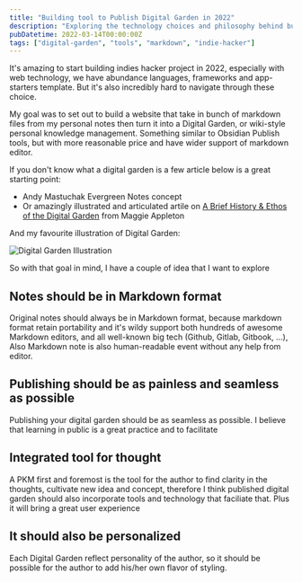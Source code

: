 ```yaml
---
title: "Building tool to Publish Digital Garden in 2022"
description: "Exploring the technology choices and philosophy behind building a digital garden publishing tool in 2022."
pubDatetime: 2022-03-14T00:00:00Z
tags: ["digital-garden", "tools", "markdown", "indie-hacker"]
---
```


It's amazing to start building indies hacker project in 2022, especially with web technology, we have abundance languages, frameworks and app-starters template. But it's also incredibly hard to navigate through these choice. 

My goal was to set out to build a website that take in bunch of markdown files from my personal notes then turn it into a Digital Garden, or wiki-style personal knowledge management. Something similar to Obsidian Publish tools, but with more reasonable price and have wider support of markdown editor. 

If you don't know what a digital garden is a few article below is a great starting point:
- Andy Mastuchak Evergreen Notes concept
- Or amazingly illustrated and articulated artile on [A Brief History & Ethos of the Digital Garden](https://maggieappleton.com/garden-history) from Maggie Appleton

And my favourite illustration of Digital Garden:

![Digital Garden Illustration](/assets/img/2022/digital-garden/digital-garden.png)

So with that goal in mind, I have a couple of idea that I want to explore

## Notes should be in Markdown format

Original notes should always be in Markdown format, because markdown format retain portability and it's wildy support both hundreds of awesome Markdown editors, and all well-known big tech (Github, Gitlab, Gitbook, ...), Also Markdown note is also human-readable event without any help from editor. 

## Publishing should be as painless and seamless as possible
Publishing your digital garden should be as seamless as possible. I believe that learning in public is a great practice and to facilitate 

## Integrated tool for thought
A PKM first and foremost is the tool for the author to find clarity in the thoughts, cultivate new idea and concept, therefore I think published digital garden should also incorporate tools and technology that faciliate that. Plus it will bring a great user experience 

## It should also be personalized

Each Digital Garden reflect personality of the author, so it should be possible for the author to add his/her own flavor of styling.